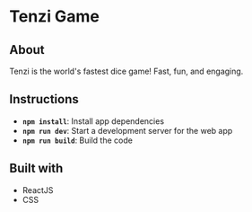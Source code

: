 # Tenzi Game

## About

Tenzi is the world's fastest dice game! Fast, fun, and engaging.

## Instructions

- **`npm install`**: Install app dependencies
- **`npm run dev`**: Start a development server for the web app
- **`npm run build`**: Build the code

## Built with

- ReactJS
- CSS
